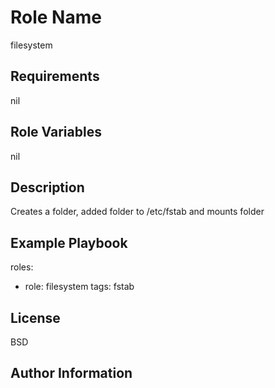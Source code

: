 Role Name
=========

filesystem

Requirements
------------

nil

Role Variables
--------------

nil

Description
------------

Creates a folder, added folder to /etc/fstab and mounts folder

Example Playbook
----------------

roles:
  - role: filesystem
    tags: fstab

License
-------

BSD

Author Information
------------------


